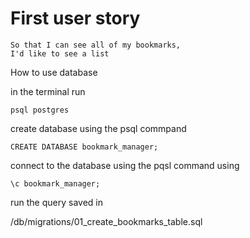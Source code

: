 # First user story

```
So that I can see all of my bookmarks,
I'd like to see a list
```

How to use database

in the terminal run

```
psql postgres
```

create database using the psql commpand

```
CREATE DATABASE bookmark_manager;
```

connect to the database using the pqsl command using

```
\c bookmark_manager;
```

run the query saved in

/db/migrations/01_create_bookmarks_table.sql
